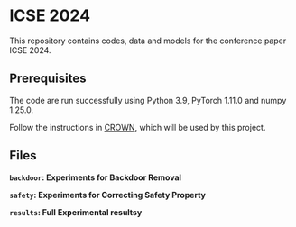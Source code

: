 
# ICSE 2024

This repository contains codes, data and models for the conference paper ICSE 2024.

## Prerequisites
The code are run successfully using Python 3.9, PyTorch 1.11.0 and numpy 1.25.0.

Follow the instructions in <a href="https://github.com/Verified-Intelligence/auto_LiRPA" target="_blank">CROWN</a>, which will be used by this project. 


## Files
**`backdoor`: Experiments for Backdoor Removal**

**`safety`: Experiments for Correcting Safety Property**

**`results`: Full Experimental resultsy**
